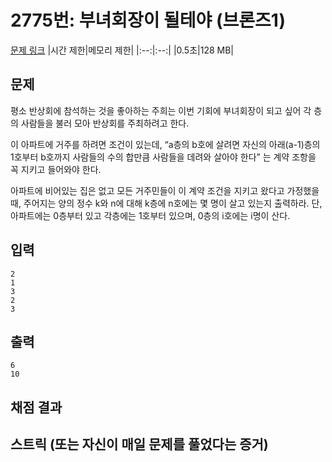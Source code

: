 # 2775번: 부녀회장이 될테야 (브론즈1)
[문제 링크](https://www.acmicpc.net/problem/2775)
|시간 제한|메모리 제한|
|:--:|:--:|
|0.5초|128 MB|


## 문제
평소 반상회에 참석하는 것을 좋아하는 주희는 이번 기회에 부녀회장이 되고 싶어 각 층의 사람들을 불러 모아 반상회를 주최하려고 한다.

이 아파트에 거주를 하려면 조건이 있는데, “a층의 b호에 살려면 자신의 아래(a-1)층의 1호부터 b호까지 사람들의 수의 합만큼 사람들을 데려와 살아야 한다” 는 계약 조항을 꼭 지키고 들어와야 한다.

아파트에 비어있는 집은 없고 모든 거주민들이 이 계약 조건을 지키고 왔다고 가정했을 때, 주어지는 양의 정수 k와 n에 대해 k층에 n호에는 몇 명이 살고 있는지 출력하라. 단, 아파트에는 0층부터 있고 각층에는 1호부터 있으며, 0층의 i호에는 i명이 산다.


## 입력
```
2
1
3
2
3
```

## 출력
```
6
10
```

## 채점 결과




## 스트릭 (또는 자신이 매일 문제를 풀었다는 증거)




